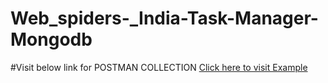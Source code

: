 # Web_spiders-_India-Task-Manager-Mongodb
#Visit below link for POSTMAN COLLECTION
<a href="[https://example.com](https://webspiders.postman.co/workspace/WebSpiders-Workspace~21ec1a32-dbce-4085-9338-2547476cf2ed/collection/22131487-007a1c3f-ea8c-447e-b1aa-3257d8e542d3?action=share&creator=22131487)" target="_blank">Click here to visit Example</a>
